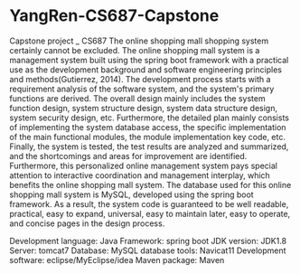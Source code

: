 # YangRen-CS687-Capstone
Capstone project _ CS687
The online shopping mall shopping system certainly cannot be excluded. The online shopping mall system is a management system built using the spring boot framework with a practical use as the development background and software engineering principles and methods(Gutierrez, 2014). The development process starts with a requirement analysis of the software system, and the system's primary functions are derived. The overall design mainly includes the system function design, system structure design, system data structure design, system security design, etc.
Furthermore, the detailed plan mainly consists of implementing the system database access, the specific implementation of the main functional modules, the module implementation key code, etc. Finally, the system is tested, the test results are analyzed and summarized, and the shortcomings and areas for improvement are identified. Furthermore, this personalized online management system pays special attention to interactive coordination and management interplay, which benefits the online shopping mall system.
The database used for this online shopping mall system is MySQL, developed using the spring boot framework. As a result, the system code is guaranteed to be well readable, practical, easy to expand, universal, easy to maintain later, easy to operate, and concise pages in the design process.

Development language: Java
Framework: spring boot
JDK version: JDK1.8
Server: tomcat7
Database: MySQL
database tools: Navicat11
Development software: eclipse/MyEclipse/idea
Maven package: Maven
